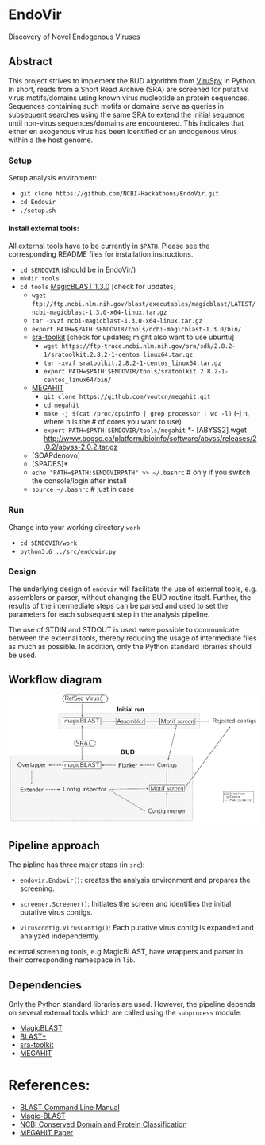# EndoVir
Discovery of Novel Endogenous Viruses

## Abstract
This project strives to  implement the BUD algorithm from
[ViruSpy](https://github.com/NCBI-Hackathons/ViruSpy) in Python. In short,
reads from a Short Read Archive (SRA) are screened for putative virus
motifs/domains using known virus nucleotide an protein sequences. Sequences
containing such motifs or domains serve as queries in subsequent searches using
the same SRA to extend the initial sequence until non-virus sequences/domains 
are encountered. This indicates that either en exogenous virus has been 
identified or an endogenous virus within a the host genome.

### Setup
Setup analysis enviroment:

 - `git clone https://github.com/NCBI-Hackathons/EndoVir.git`
 - `cd Endovir`
 - `./setup.sh`

#### Install external tools:
All external tools have to be currently in `$PATH`. Please see the corresponding
README files for installation instructions.

- `cd $ENDOVIR` (should be in EndoVir/)
- `mkdir tools`
- `cd tools`
 [MagicBLAST 1.3.0](ftp://ftp.ncbi.nlm.nih.gov/blast/executables/magicblast/LATEST/ncbi-magicblast-1.3.0-x64-linux.tar.gz) [check for updates]
    - `wget ftp://ftp.ncbi.nlm.nih.gov/blast/executables/magicblast/LATEST/ncbi-magicblast-1.3.0-x64-linux.tar.gz`
    - `tar -xvzf ncbi-magicblast-1.3.0-x64-linux.tar.gz`
    - `export PATH=$PATH:$ENDOVIR/tools/ncbi-magicblast-1.3.0/bin/`
  - [sra-toolkit](https://ftp-trace.ncbi.nlm.nih.gov/sra/sdk/2.8.2-1/sratoolkit.2.8.2-1-centos_linux64.tar.gz) [check for         updates; might also want to use ubuntu]
     - `wget https://ftp-trace.ncbi.nlm.nih.gov/sra/sdk/2.8.2-1/sratoolkit.2.8.2-1-centos_linux64.tar.gz`
     - `tar -xvzf sratoolkit.2.8.2-1-centos_linux64.tar.gz`
     - `export PATH=$PATH:$ENDOVIR/tools/sratoolkit.2.8.2-1-centos_linux64/bin/`
  - [MEGAHIT](https://github.com/voutcn/megahit)
      - `git clone https://github.com/voutcn/megahit.git`
      - `cd megahit` 
      - `make -j $(cat /proc/cpuinfo | grep processor | wc -l)` (-j n, where n is the # of cores you want to use)
      - `export PATH=$PATH:$ENDOVIR/tools/megahit`
  *- [ABYSS2]
    wget http://www.bcgsc.ca/platform/bioinfo/software/abyss/releases/2.0.2/abyss-2.0.2.tar.gz
  - [SOAPdenovo]
  - [SPADES]*
  - `echo "PATH=$PATH:$ENDOVIRPATH" >> ~/.bashrc`  # only if you switch the console/login after install
  - `source ~/.bashrc` # just in case



### Run
Change into your working directory `work`
 - `cd $ENDOVIR/work`
 - `python3.6 ../src/endovir.py`

### Design
The underlying design of `endovir` will facilitate the use of external tools,
e.g. assemblers or parser, without changing the BUD routine itself. Further, the
results of the intermediate steps can be parsed and used to set the parameters
for each subsequent step in the analysis pipeline.

The use of  STDIN and STDOUT is used were  possible to communicate
between the external tools, thereby reducing the usage of intermediate files as
much as possible. In addition, only the Python standard libraries should be
used.

## Workflow diagram
![Endovir diagram](doc/readme_fig/workflow.readme.png)
## Pipeline approach

The pipline has three major steps (in `src`):

- `endovir.Endovir()`: creates the analysis environment and prepares the
                       screening.


- `screener.Screener()`: Initiates the screen and identifies the initial,
                         putative virus contigs.

- `viruscontig.VirusContig()`: Each putative virus contig is expanded and
                               analyzed independently.

external screening tools, e.g MagicBLAST, have wrappers and parser in their
corresponding namespace in `lib`.

## Dependencies
Only the Python standard  libraries are used. However, the pipeline depends on
several external tools which are called using the `subprocess` module:

- [MagicBLAST](ftp://ftp.ncbi.nlm.nih.gov/blast/executables/magicblast)
- [BLAST+](ftp://ftp.ncbi.nlm.nih.gov/blast/executables/blast+/LATEST)
- [sra-toolkit](https://trace.ncbi.nlm.nih.gov/Traces/sra/sra.cgi?view=software)
- [MEGAHIT](https://github.com/voutcn/megahit)


# References:
 - [BLAST Command Line Manual](https://www.ncbi.nlm.nih.gov/books/NBK279690/)
 - [Magic-BLAST](https://github.com/boratyng/magicblast)
 - [NCBI Conserved Domain and Protein Classification](https://www.ncbi.nlm.nih.gov/Structure/cdd/cdd_help.shtml)
 - [MEGAHIT Paper](https://www.ncbi.nlm.nih.gov/pubmed/25609793)
